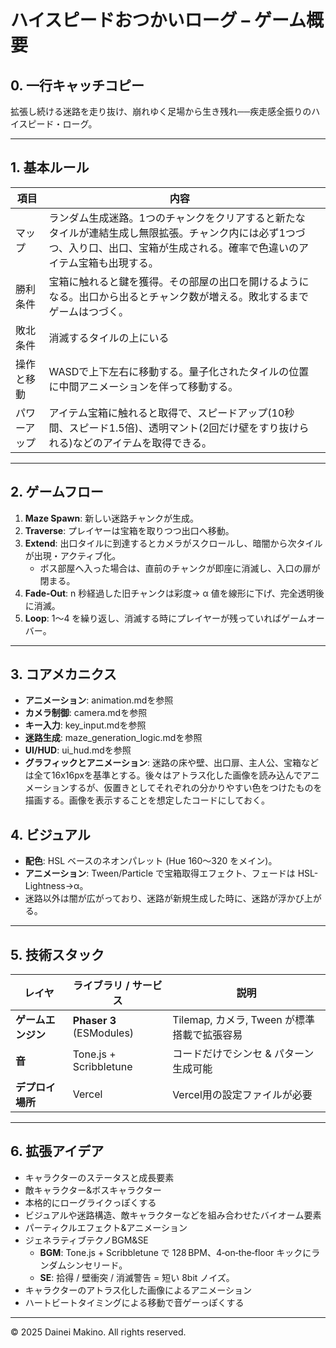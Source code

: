 # ハイスピードおつかいローグ – ゲーム概要

## 0. 一行キャッチコピー

拡張し続ける迷路を走り抜け、崩れゆく足場から生き残れ──疾走感全振りのハイスピード・ローグ。

---

## 1. 基本ルール

| 項目     | 内容                                                                                                                                                              |   |
| ------ | --------------------------------------------------------------------------------------------------------------------------------------------------------------- | - |
| マップ    | ランダム生成迷路。1つのチャンクをクリアすると新たなタイルが連結生成し無限拡張。チャンク内には必ず1つづつ、入り口、出口、宝箱が生成される。確率で色違いのアイテム宝箱も出現する。 |   |
| 勝利条件   | 宝箱に触れると鍵を獲得。その部屋の出口を開けるようになる。出口から出るとチャンク数が増える。敗北するまでゲームはつづく。                                                                                                        |   |
| 敗北条件   | 消滅するタイルの上にいる                                                                                                                                                    |   |
| 操作と移動     | WASDで上下左右に移動する。量子化されたタイルの位置に中間アニメーションを伴って移動する。                                                                                                                                                            |   |
| パワーアップ | アイテム宝箱に触れると取得で、スピードアップ(10秒間、スピード1.5倍)、透明マント(2回だけ壁をすり抜けられる)などのアイテムを取得できる。                                                                                        |   |

---

## 2. ゲームフロー

1. **Maze Spawn**: 新しい迷路チャンクが生成。
2. **Traverse**: プレイヤーは宝箱を取りつつ出口へ移動。
3. **Extend**: 出口タイルに到達するとカメラがスクロールし、暗闇から次タイルが出現・アクティブ化。
   - ボス部屋へ入った場合は、直前のチャンクが即座に消滅し、入口の扉が閉まる。
4. **Fade‑Out**: n 秒経過した旧チャンクは彩度→ α 値を線形に下げ、完全透明後に消滅。
5. **Loop**: 1〜4 を繰り返し、消滅する時にプレイヤーが残っていればゲームオーバー。

---

## 3. コアメカニクス

- **アニメーション**: animation.mdを参照
- **カメラ制御**: camera.mdを参照
- **キー入力**: key_input.mdを参照
- **迷路生成**: maze_generation_logic.mdを参照
- **UI/HUD**: ui_hud.mdを参照
- **グラフィックとアニメーション**: 迷路の床や壁、出口扉、主人公、宝箱などは全て16x16pxを基準とする。後々はアトラス化した画像を読み込んでアニメーションするが、仮置きとしてそれぞれの分かりやすい色をつけたものを描画する。画像を表示することを想定したコードにしておく。



## 4. ビジュアル&#x20;

- **配色**: HSL ベースのネオンパレット (Hue 160〜320 をメイン)。
- **アニメーション**: Tween/Particle で宝箱取得エフェクト、フェードは HSL-Lightness→α。
- 迷路以外は闇が広がっており、迷路が新規生成した時に、迷路が浮かび上がる。

---

## 5. 技術スタック

| レイヤ         | ライブラリ / サービス             | 説明                             |
| ----------- | ------------------------ | ------------------------------ |
| **ゲームエンジン** | **Phaser 3** (ESModules) | Tilemap, カメラ, Tween が標準搭載で拡張容易 |
| **音**       | Tone.js + Scribbletune   | コードだけでシンセ & パターン生成可能           |
| **デプロイ場所**  | Vercel                   | Vercel用の設定ファイルが必要              |

---



## 6. 拡張アイデア

- キャラクターのステータスと成長要素
- 敵キャラクター&ボスキャラクター
- 本格的にローグライクっぽくする
- ビジュアルや迷路構造、敵キャラクターなどを組み合わせたバイオーム要素
- パーティクルエフェクト&アニメーション
- ジェネラティブテクノBGM&SE
  - **BGM**: Tone.js + Scribbletune で 128 BPM、4‑on‑the‑floor キックにランダムシンセリード。
  - **SE**: 拾得 / 壁衝突 / 消滅警告 = 短い 8bit ノイズ。
- キャラクターのアトラス化した画像によるアニメーション
- ハートビートタイミングによる移動で音ゲーっぽくする

---

© 2025 Dainei Makino. All rights reserved.

